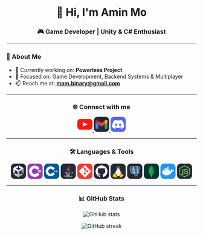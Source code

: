 <h1 align="center">👋 Hi, I'm Amin Mo</h1>
<h3 align="center">🎮 Game Developer | Unity & C# Enthusiast</h3>

---

### 🚀 About Me
- 🔭 Currently working on: **Powerless Project**  
- 🎯 Focused on: Game Development, Backend Systems & Multiplayer  
- 📫 Reach me at: **mam.binary@gmail.com**  

---

<h3 align="center">🌐 Connect with me</h3>
<p align="center">
  <a href="https://www.youtube.com/c/mam-team" target="_blank">
    <img src="assets/youtube.svg" width="40" height="40" alt="YouTube"/>
  </a>
  <a href="mailto:mam.binary@gmail.com" target="_blank">
    <img src="assets/gmail.svg" width="40" height="40" alt="Gmail"/>
  </a>
  <a href="https://discordapp.com/users/YOUR_DISCORD_ID" target="_blank">
    <img src="assets/discord.svg" width="40" height="40" alt="Discord"/>
  </a>
</p>

---

<h3 align="center">🛠️ Languages & Tools</h3>
<p align="center">
  <img src="assets/unity.svg" width="40" height="40" alt="Unity"/>
  <img src="assets/csharp.svg" width="40" height="40" alt="C#"/>
  <img src="assets/cpp.svg" width="40" height="40" alt="C++"/>
  <img src="assets/java.svg" width="40" height="40" alt="Java"/>
  <img src="assets/git.svg" width="40" height="40" alt="Git"/>
  <img src="assets/github.svg" width="40" height="40" alt="GitHub"/>
  <img src="assets/linux.svg" width="40" height="40" alt="Linux"/>
  <img src="assets/postgres.svg" width="40" height="40" alt="PostgreSQL"/>
  <img src="assets/mongodb.svg" width="40" height="40" alt="MongoDB"/>
  <img src="assets/docker.svg" width="40" height="40" alt="Docker"/>
  <img src="assets/nodejs.svg" width="40" height="40" alt="Node.js"/>
</p>

---

<h3 align="center">📊 GitHub Stats</h3>
<p align="center">
  <img src="https://github-readme-stats.vercel.app/api?username=mam-team&show_icons=true&theme=tokyonight" alt="GitHub stats" />
</p>
<p align="center">
  <img src="https://github-readme-streak-stats.herokuapp.com/?user=mam-team&theme=tokyonight" alt="GitHub streak" />
</p>
